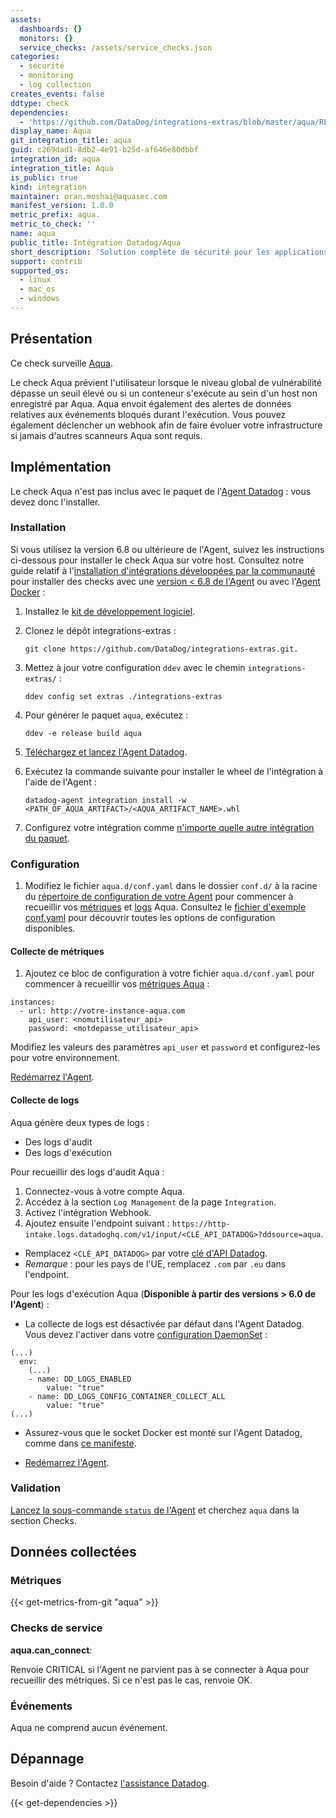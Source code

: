 ```yaml
---
assets:
  dashboards: {}
  monitors: {}
  service_checks: /assets/service_checks.json
categories:
  - sécurité
  - monitoring
  - log collection
creates_events: false
ddtype: check
dependencies:
  - 'https://github.com/DataDog/integrations-extras/blob/master/aqua/README.md'
display_name: Aqua
git_integration_title: aqua
guid: c269dad1-8db2-4e91-b25d-af646e80dbbf
integration_id: aqua
integration_title: Aqua
is_public: true
kind: integration
maintainer: oran.moshai@aquasec.com
manifest_version: 1.0.0
metric_prefix: aqua.
metric_to_check: ''
name: aqua
public_title: Intégration Datadog/Aqua
short_description: 'Solution complète de sécurité pour les applications cloud natives et conteneurs, du développement à la production'
support: contrib
supported_os:
  - linux
  - mac_os
  - windows
---
```

## Présentation

Ce check surveille [Aqua][1].

Le check Aqua prévient l'utilisateur lorsque le niveau global de vulnérabilité dépasse un seuil élevé ou si un conteneur s'exécute au sein d'un host non enregistré par Aqua. Aqua envoit également des alertes de données relatives aux événements bloqués durant l'exécution. Vous pouvez également déclencher un webhook afin de faire évoluer votre infrastructure si jamais d'autres scanneurs Aqua sont requis.

## Implémentation

Le check Aqua n'est pas inclus avec le paquet de l'[Agent Datadog][2] : vous devez donc
l'installer.

### Installation

Si vous utilisez la version 6.8 ou ultérieure de l'Agent, suivez les instructions ci-dessous pour installer le check Aqua sur votre host. Consultez notre guide relatif à l'[installation d'intégrations développées par la communauté][3] pour installer des checks avec une [version < 6.8 de l'Agent][4] ou avec l'[Agent Docker][5] :

1. Installez le [kit de développement logiciel][6].
2. Clonez le dépôt integrations-extras :

    ```
    git clone https://github.com/DataDog/integrations-extras.git.
    ```

3. Mettez à jour votre configuration `ddev` avec le chemin `integrations-extras/` :

    ```
    ddev config set extras ./integrations-extras
    ```

4. Pour générer le paquet `aqua`, exécutez :

    ```
    ddev -e release build aqua
    ```

5. [Téléchargez et lancez l'Agent Datadog][7].
6. Exécutez la commande suivante pour installer le wheel de l'intégration à l'aide de l'Agent :

    ```
    datadog-agent integration install -w <PATH_OF_AQUA_ARTIFACT>/<AQUA_ARTIFACT_NAME>.whl
    ```

7. Configurez votre intégration comme [n'importe quelle autre intégration du paquet][8].

### Configuration

1. Modifiez le fichier `aqua.d/conf.yaml` dans le dossier `conf.d/` à la racine du [répertoire de configuration de votre Agent][9] pour commencer à recueillir vos [métriques](#collecte-de-metriques) et [logs](#collecte-de-logs) Aqua.
  Consultez le [fichier d'exemple conf.yaml][10] pour découvrir toutes les options de configuration disponibles.

#### Collecte de métriques

1. Ajoutez ce bloc de configuration à votre fichier `aqua.d/conf.yaml` pour commencer à recueillir vos [métriques Aqua](#metriques) :

```
instances:
  - url: http://votre-instance-aqua.com
    api_user: <nomutilisateur_api>
    password: <motdepasse_utilisateur_api>
```

Modifiez les valeurs des paramètres `api_user` et `password` et configurez-les pour votre environnement.

[Redémarrez l'Agent][11].

#### Collecte de logs

Aqua génère deux types de logs :

* Des logs d'audit
* Des logs d'exécution

Pour recueillir des logs d'audit Aqua :

1. Connectez-vous à votre compte Aqua.
2. Accédez à la section `Log Management` de la page `Integration`.
3. Activez l'intégration Webhook.
4. Ajoutez ensuite l'endpoint suivant : `https://http-intake.logs.datadoghq.com/v1/input/<CLÉ_API_DATADOG>?ddsource=aqua`.

* Remplacez `<CLÉ_API_DATADOG>` par votre [clé d'API Datadog][12].
* *Remarque* : pour les pays de l'UE, remplacez `.com` par `.eu` dans l'endpoint.

Pour les logs d'exécution Aqua (**Disponible à partir des versions > 6.0 de l'Agent**) :

* La collecte de logs est désactivée par défaut dans l'Agent Datadog. Vous devez l'activer dans votre [configuration DaemonSet][13] :

```
(...)
  env:
    (...)
    - name: DD_LOGS_ENABLED
        value: "true"
    - name: DD_LOGS_CONFIG_CONTAINER_COLLECT_ALL
        value: "true"
(...)
```

* Assurez-vous que le socket Docker est monté sur l'Agent Datadog, comme dans [ce manifeste][14].

* [Redémarrez l'Agent][11].


### Validation

[Lancez la sous-commande `status` de l'Agent][15] et cherchez `aqua` dans la section Checks.

## Données collectées

### Métriques
{{< get-metrics-from-git "aqua" >}}


### Checks de service

**aqua.can_connect**:

Renvoie CRITICAL si l'Agent ne parvient pas à se connecter à Aqua pour recueillir des métriques. Si ce n'est pas le cas, renvoie OK.

### Événements

Aqua ne comprend aucun événement.

## Dépannage

Besoin d'aide ? Contactez [l'assistance Datadog][17].

[1]: https://www.aquasec.com
[2]: https://app.datadoghq.com/account/settings#agent
[3]: https://docs.datadoghq.com/fr/agent/guide/community-integrations-installation-with-docker-agent
[4]: https://docs.datadoghq.com/fr/agent/guide/community-integrations-installation-with-docker-agent/?tab=agentpriorto68
[5]: https://docs.datadoghq.com/fr/agent/guide/community-integrations-installation-with-docker-agent/?tab=docker
[6]: https://docs.datadoghq.com/fr/developers/integrations/new_check_howto/#developer-toolkit
[7]: https://app.datadoghq.com/account/settings#agent
[8]: https://docs.datadoghq.com/fr/getting_started/integrations
[9]: https://docs.datadoghq.com/fr/agent/faq/agent-configuration-files/#agent-configuration-directory
[10]: https://github.com/DataDog/integrations-extras/blob/master/aqua/datadog_checks/aqua/data/conf.yaml.example
[11]: https://docs.datadoghq.com/fr/agent/faq/agent-commands/#start-stop-restart-the-agent
[12]: https://app.datadoghq.com/account/settings#api
[13]: https://docs.datadoghq.com/fr/agent/kubernetes/daemonset_setup/#log-collection
[14]: https://docs.datadoghq.com/fr/agent/kubernetes/daemonset_setup/#create-manifest
[15]: https://docs.datadoghq.com/fr/agent/guide/agent-commands/?tab=agentv6#service-status
[16]: https://github.com/DataDog/integrations-extras/blob/master/aqua/metadata.csv
[17]: https://docs.datadoghq.com/fr/help


{{< get-dependencies >}}
